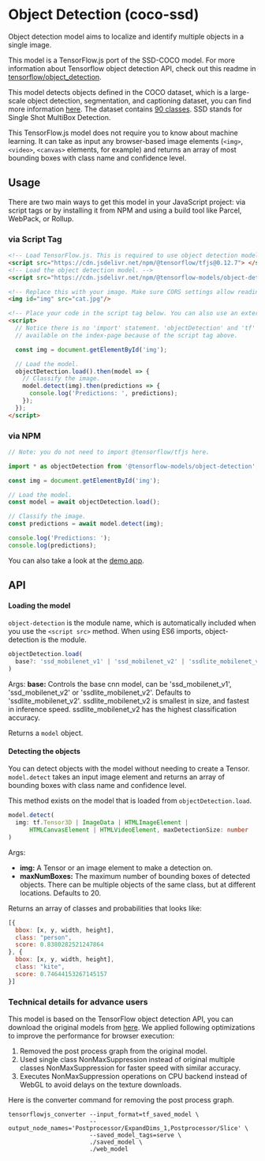 # Object Detection (coco-ssd)

Object detection model aims to localize and identify multiple objects in a single image.

This model is a TensorFlow.js port of the SSD-COCO model. For more information about Tensorflow object detection API, check out this readme in
[tensorflow/object_detection](https://github.com/tensorflow/models/blob/master/research/object_detection/README.md).

This model detects objects defined in the COCO dataset, which is a large-scale object detection, segmentation, and captioning dataset, you can find more information [here](http://cocodataset.org/#home). The dataset contains [90 classes](./src/classes.ts). SSD stands for Single Shot MultiBox Detection.

This TensorFlow.js model does not require you to know about machine learning.
It can take as input any browser-based image elements (`<img>`, `<video>`, `<canvas>`
elements, for example) and returns an array of most bounding boxes with class name and confidence level.

## Usage

There are two main ways to get this model in your JavaScript project: via script tags or by installing it from NPM and using a build tool like Parcel, WebPack, or Rollup.

### via Script Tag

```html
<!-- Load TensorFlow.js. This is required to use object detection model. -->
<script src="https://cdn.jsdelivr.net/npm/@tensorflow/tfjs@0.12.7"> </script>
<!-- Load the object detection model. -->
<script src="https://cdn.jsdelivr.net/npm/@tensorflow-models/object-detection@0.1.0"> </script>

<!-- Replace this with your image. Make sure CORS settings allow reading the image! -->
<img id="img" src="cat.jpg"/>

<!-- Place your code in the script tag below. You can also use an external .js file -->
<script>
  // Notice there is no 'import' statement. 'objectDetection' and 'tf' is
  // available on the index-page because of the script tag above.

  const img = document.getElementById('img');

  // Load the model.
  objectDetection.load().then(model => {
    // Classify the image.
    model.detect(img).then(predictions => {
      console.log('Predictions: ', predictions);
    });
  });
</script>
```

### via NPM

```js
// Note: you do not need to import @tensorflow/tfjs here.

import * as objectDetection from '@tensorflow-models/object-detection';

const img = document.getElementById('img');

// Load the model.
const model = await objectDetection.load();

// Classify the image.
const predictions = await model.detect(img);

console.log('Predictions: ');
console.log(predictions);
```

You can also take a look at the [demo app](./demo).

## API

#### Loading the model
`object-detection` is the module name, which is automatically included when you use the `<script src>` method. When using ES6 imports, object-detection is the module.

```ts
objectDetection.load(
  base?: 'ssd_mobilenet_v1' | 'ssd_mobilenet_v2' | 'ssdlite_mobilenet_v2'
)
```

Args:
 **base:** Controls the base cnn model, can be 'ssd_mobilenet_v1', 'ssd_mobilenet_v2' or 'ssdlite_mobilenet_v2'. Defaults to 'ssdlite_mobilenet_v2'.
 ssdlite_mobilenet_v2 is smallest in size, and fastest in inference speed.
 ssdlite_mobilenet_v2 has the highest classification accuracy. 

Returns a `model` object.

#### Detecting the objects

You can detect objects with the model without needing to create a Tensor.
`model.detect` takes an input image element and returns an array of bounding boxes with class name and confidence level.

This method exists on the model that is loaded from `objectDetection.load`.

```ts
model.detect(
  img: tf.Tensor3D | ImageData | HTMLImageElement |
      HTMLCanvasElement | HTMLVideoElement, maxDetectionSize: number
)
```

Args:

- **img:** A Tensor or an image element to make a detection on.
- **maxNumBoxes:** The maximum number of bounding boxes of detected objects. There can be multiple objects of the same class, but at different locations. Defaults to 20.

Returns an array of classes and probabilities that looks like:

```js
[{
  bbox: [x, y, width, height],
  class: "person",
  score: 0.8380282521247864
}, {
  bbox: [x, y, width, height],
  class: "kite",
  score: 0.74644153267145157
}]
```

### Technical details for advance users

This model is based on the TensorFlow object detection API, you can download the original models from [here](https://github.com/tensorflow/models/blob/master/research/object_detection/g3doc/detection_model_zoo.md#coco-trained-models). We applied following optimizations to improve the performance for browser execution:

  1. Removed the post process graph from the original model.
  2. Used single class NonMaxSuppression instead of original multiple classes NonMaxSuppression for faster speed with similar accuracy.
  3. Executes NonMaxSuppression operations on CPU backend instead of WebGL to avoid delays on the texture downloads.

Here is the converter command for removing the post process graph.

```
tensorflowjs_converter --input_format=tf_saved_model \
                       --output_node_names='Postprocessor/ExpandDims_1,Postprocessor/Slice' \
                       --saved_model_tags=serve \
                       ./saved_model \
                       ./web_model
```
